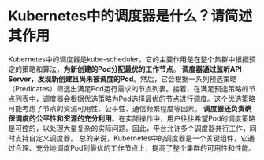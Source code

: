 # Kubernetes中的调度器是什么？请简述其作用
Kubernetes中的调度器是kube-scheduler，它的主要作用是在整个集群中根据预定的策略和算法，**为新创建的Pod分配最优的工作节点**。
**调度器通过监听API Server，发现新创建且尚未被调度的Pod**。然后，它会根据一系列预选策略（Predicates）筛选出满足Pod运行需求的节点列表。接着，在满足预选策略的节点列表中，调度器会根据优选策略为Pod选择最优的节点进行调度。这个优选策略可能考虑了节点的资源可用性、公平性、通信频繁程度等因素。
**调度器还负责确保调度的公平性和资源的充分利用**。在实际操作中，用户往往希望Pod的调度策略是可控的，以处理大量复杂的实际问题。因此，平台允许多个调度器并行工作，同时支持自定义调度器。
总的来说，Kubernetes中的调度器是一个关键组件，它通过合理、充分地调度Pod到最优的工作节点上，提高了整个集群的可用性和性能。

